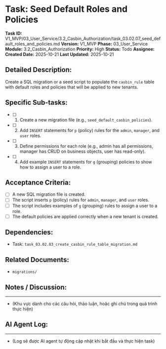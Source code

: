 # Task: Seed Default Roles and Policies

**Task ID:** V1_MVP/03_User_Service/3.2_Casbin_Authorization/task_03.02.07_seed_default_roles_and_policies.md
**Version:** V1_MVP
**Phase:** 03_User_Service
**Module:** 3.2_Casbin_Authorization
**Priority:** High
**Status:** Todo
**Assignee:** 
**Created Date:** 2025-10-21
**Last Updated:** 2025-10-21

## Detailed Description:
Create a SQL migration or a seed script to populate the `casbin_rule` table with default roles and policies that will be applied to new tenants.

## Specific Sub-tasks:
- [ ] 1. Create a new migration file (e.g., `seed_default_casbin_policies`).
- [ ] 2. Add `INSERT` statements for `p` (policy) rules for the `admin`, `manager`, and `user` roles.
- [ ] 3. Define permissions for each role (e.g., admin has all permissions, manager has CRUD on business objects, user has read-only).
- [ ] 4. Add example `INSERT` statements for `g` (grouping) policies to show how to assign a user to a role.

## Acceptance Criteria:
- [ ] A new SQL migration file is created.
- [ ] The script inserts `p` (policy) rules for `admin`, `manager`, and `user` roles.
- [ ] The script includes examples of `g` (grouping) rules to assign a user to a role.
- [ ] The default policies are applied correctly when a new tenant is created.

## Dependencies:
*   Task: `task_03.02.03_create_casbin_rule_table_migration.md`

## Related Documents:
*   `migrations/`

## Notes / Discussion:
---
*   (Khu vực dành cho các câu hỏi, thảo luận, hoặc ghi chú trong quá trình thực hiện)

## AI Agent Log:
---
*   (Log sẽ được AI agent tự động cập nhật khi bắt đầu và thực hiện task)